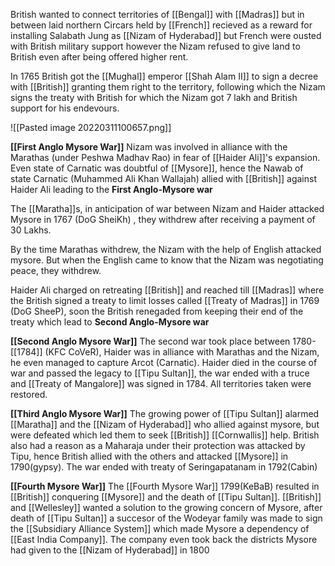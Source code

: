 British wanted to connect territories of [[Bengal]] with [[Madras]] but in between laid northern Circars held by [[French]] recieved as a reward for installing Salabath Jung as [[Nizam of Hyderabad]] but  French were ousted with British military support however the Nizam refused to give land to British even after being offered higher rent.

In 1765 British got the [[Mughal]] emperor [[Shah Alam II]] to sign a decree with [[British]] granting them right to the territory, following which the Nizam signs the treaty with British for which the Nizam got 7 lakh and British support for his endevours.

![[Pasted image 20220311100657.png]]

**[[First Anglo Mysore War]]**
Nizam was involved in alliance with the Marathas (under Peshwa Madhav Rao) in fear of [[Haider Ali]]'s expansion. Even state of Carnatic was doubtful of [[Mysore]], hence the Nawab of state Carnatic (Muhammed Ali Khan Wallajah) allied with [[British]] against Haider Ali leading to the **First Anglo-Mysore war**

The [[Maratha]]s, in anticipation of war between Nizam and Haider attacked Mysore in 1767 (DoG SheiKh) , they withdrew after receiving a payment of 30 Lakhs.

By the time Marathas withdrew, the Nizam with the help of English attacked mysore. But when the English came to know that the Nizam was negotiating peace, they withdrew.

Haider Ali charged on retreating [[British]] and reached till [[Madras]] where the British signed a treaty to limit losses called [[Treaty of Madras]] in 1769 (DoG SheeP), soon the British renegaded from keeping their end of the treaty which lead to **Second Anglo-Mysore war**

**[[Second Anglo Mysore War]]**
The second war took place between 1780-[[1784]] (KFC CoVeR), Haider was in alliance with Marathas and the Nizam, he even managed to capture Arcot (Carnatic).  Haider died in the course of war and passed the legacy to [[Tipu Sultan]], the war ended with a truce and [[Treaty of Mangalore]] was signed in 1784. All territories taken were restored.

**[[Third Anglo Mysore War]]**
The growing power of [[Tipu Sultan]] alarmed [[Maratha]] and the [[Nizam of Hyderabad]] who allied against mysore, but were defeated which led them to seek [[British]] [[Cornwallis]] help. British also had a reason as a Maharaja under their protection was attacked by Tipu, hence British allied with the others and attacked [[Mysore]] in 1790(gypsy). The war ended with treaty of Seringapatanam in 1792(Cabin)

**[[Fourth Mysore War]]**
The [[Fourth Mysore War]] 1799(KeBaB) resulted in [[British]] conquering [[Mysore]] and the death of [[Tipu Sultan]].
[[British]] and [[Wellesley]] wanted a solution to the growing concern of Mysore, after death of [[Tipu Sultan]] a succesor of the Wodeyar family was made to sign the [[Subsidiary Alliance System]] which made Mysore a dependency of [[East India Company]]. The company even took back the districts Mysore had given to the [[Nizam of Hyderabad]] in 1800

